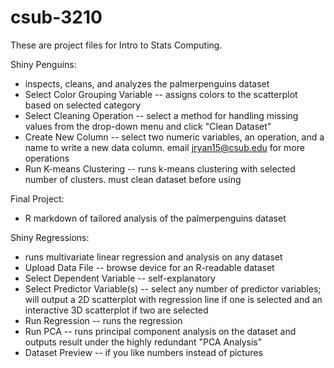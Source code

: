 # csub-3210
These are project files for Intro to Stats Computing.

Shiny Penguins:
- inspects, cleans, and analyzes the palmerpenguins dataset
- Select Color Grouping Variable -- assigns colors to the scatterplot based on selected category
- Select Cleaning Operation -- select a method for handling missing values from the drop-down menu and click "Clean Dataset"
- Create New Column -- select two numeric variables, an operation, and a name to write a new data column. email jryan15@csub.edu for more operations
- Run K-means Clustering -- runs k-means clustering with selected number of clusters. must clean dataset before using

Final Project:
- R markdown of tailored analysis of the palmerpenguins dataset

Shiny Regressions:
- runs multivariate linear regression and analysis on any dataset
- Upload Data File -- browse device for an R-readable dataset
- Select Dependent Variable -- self-explanatory
- Select Predictor Variable(s) -- select any number of predictor variables; will output a 2D scatterplot with regression line if one is selected and an interactive 3D scatterplot if two are selected
- Run Regression -- runs the regression
- Run PCA -- runs principal component analysis on the dataset and outputs result under the highly redundant "PCA Analysis"
- Dataset Preview -- if you like numbers instead of pictures
